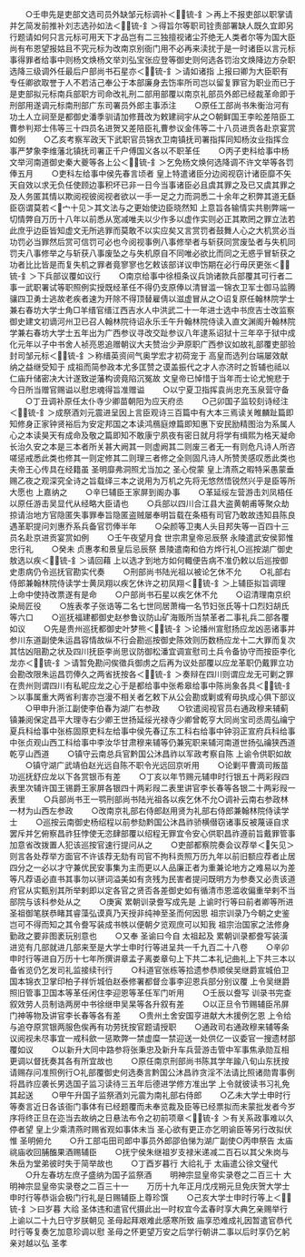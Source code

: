 <!-- { "loadSidebar": true } -->
　　○壬申先是吏部文选司员外缺邹元标调补＜锍-釒＞再上不报吏部以职掌请并乞简发前推补刘志选孙如法＜锍-釒＞得旨尔等职司铨责部署缺人既久宜即另行题请如何只言元标可用天下才品岂有二三独擅视诸尘芥绝无人类者尔等为国大臣尚有布恩望报姑且不究元标为改南京别衙门用不必再来渎扰于是一时诸臣以言元标事得罪者给事中则杨文焕杨文举刘弘宝张应登等御史则何选各罚治文焕降边方杂职选降三级调外任最后户部尚书石星亦＜锍-釒＞请如诸指  上报曰卿为大臣职有专任卿欲取誉于人不若洁己奉公于本部廉身去饬率所司岂以留复罪官为职业而已于是吏部拟元标南兵部职方司命改礼刑二部用部覆以南京礼部员外郎已经裁革命即于刑部用遂调元标南刑部广东司署员外郎主事添注
　　○原任工部尚书朱衡治河有功土人立祠至是都御史潘季驯请加修葺改为敕建祠宇从之○朝鲜国王李昖差陪臣工曹参判郑士伟等三十四员名进贺又差陪臣礼曹参议金伟等二十八员进贡各赴京宴赏如例
　　○乙亥考察军政天下武职官员锦衣卫南镇抚司署指挥同知杨汝业指挥佥事严梦象李维藩北镇抚司署正千户傅国义各以不职革任
　　○丙子吏科给事中杨文举河南道御史秦大夔等各上公＜锍-釒＞乞免杨文焕何选降调不许文举等各罚俸五月
　　○吏科左给事中侯先春言顷者  皇上特遣诸臣分边阅视窃计诸臣靡不矢天自效以求无负任使顾边事积坏已非一日今当事诸臣必且虞其罪之及已又虞其罪之及人务匿其情以欺阅视彼阅视者欲以一手一足之力而洞悉二十余年之积弊其道无繇臣窃谓莫若＜宀十见＞其文法与之更始使边臣晓然知  上意旨各输情实共剔弊端一切情弊自万历十八年以前悉从宽减唯夫以少作多以虚作实则必正其欺罔之罪立法若此庶乎边臣皆知虚文无所逃罪而莫敢不以实应矣又言赏罚者鼓舞人心之大机赏必当功罚必当罪然后赏可信罚可必也今阅视事例八事修举者与斩获同赏废坠者与失机同罚夫八事修举之与斩获八事废坠之与失机原自不同唯必欲比而同之无惑乎冒斩获之功者比比皆是而复失机之罪者竟寥寥也乞敕该部详议申饬期在必行毋厌更张＜锍-釒＞下兵部议覆如议行
　　○南京给事中徐桓条议兵饷诸款兵部覆其可行者二事一武职署试等职照例实授既经革任不得仍支原俸以清冒滥一锦衣卫军士御马监腾骧四卫勇士逃故老疾者速为开除不得顶替雇倩以滋虚冒从之○诏复原任翰林院学士兼右春坊大学士角□羊缙官缙江西吉水人中洪武二十一年进士选中书庶吉士改监察御史建文初谪河州卫已召人翰林院待诏永乐壬午升翰林院侍读入直文渊阁升翰林院学兼右春坊大学士五年出为广西参议寻改交趾参议八年逮系诏狱十三年卒于狱中成化元年以子中书舍人祯亮恩追赠朝议大夫赞治少尹原职广西参议如故礼部覆吏部验封司邹元标＜锍-釒＞称缙英资间气奥学宏才初荷宠于  高皇而选列台端屡效献纳之益继受知于  成祖而简参政本尤多匡赞之谟盖振代之才人亦济时之哲辅也祗以  仁庙升储密决大计遂致逆藩构谤竟陷沉冤故  文皇帝已悼惜于当年而士论尤惋悲于今日所当赠官赐谥以慰忠魂得旨准赠谥
　　○以宁夏卫指挥袁尚忠充玉泉营守备
　　○丁丑调补原任太仆寺少卿苗朝阳为应天府丞
　　○己卯国子监较刻诗经注＜锍-釒＞成祭酒刘元震进呈因上言臣观诗三百篇中有大本三焉读关睢麟趾篇即知修身正家钟贤裕后为安定邦国之本读鸿鴈庭燎篇即知惠下安民励精图治为系属人心之本读昊天有成命及敬之篇即知不敢康宁夙夜有密日就月将学有缉熙为格天凝命长治久安之本是三本者所关甚大阙其一则虚阙其二则废三者无一有则危凡诗人所咨嗟惩戒悉此类也修其一则定修其二则理三者修之全则固凡诗人所赞羙感叹悉此类也夫帝王心传具在经籍虽  圣明靡弗洞照尤当加之  圣心傥蒙  皇上清燕之暇特采愚蒙垂赐乙夜之观深究全诗之旨载绎三本之说用为万机之先将无悠然悟锐然兴乎是臣等所大愿也  上嘉纳之
　　○辛巳辅臣王家屏到阁办事
　　○革延绥左营游击刘凤梧任以原任游击吴显代从经略大臣请也
　　○兵部以四川合江县大盗黄朝甫等聚众劫掠请治地方官隐匿失事罪奉旨隐匿盗贼屡奉明旨载在条梧有司官乃敢故违知县陈良遇革职提问刘惠乔系兵备官罚俸半年
　　○朵颜等卫夷人头目邦失等一百四十三员名赴京进贡宴赏如例
　　○壬午夜望月食  世宗肃皇帝忌辰祭  永陵遣武安侯郭惟忠行礼
　　○癸未  贞惠孝和景皇后忌辰祭  景陵遣南和伯方烨行礼○巡按湖广御史敖选以疾＜锍-釒＞请回藉  上以选才到地方如何輙便告病不准仍敕以后巡按御史患病仍令巡抚官勘实代奏
　　○刑部尚书陆光祖以被论乞休不允
　　○礼部右侍郎兼翰林院侍读学士黄凤翔以疾乞休许之初凤翔＜锍-釒＞上辅臣拟旨调理  上命中使持改票遂有是命
　　○户部尚书石星以疾乞休不允
　　○诏清理南京织染局匠役
　　○旌表孝子张诰等二名七世同居萧梅一名节妇张氏等十口烈妇胡氏等六口
　　○巡抚福建都御史赵参鲁议防山矿海贩所当禁革者二事礼兵二部各覆如议
　　○先是贵州巡抚都御史叶梦熊＜锍-釒＞论播州宣慰扬应龙凶恶诸事并参川东道副使朱运昌容情故纵不行会勘巡按御史陈效则历数杨应龙十二大罪而复次其怙凶阻勘之状及四川抚臣李尚思议防御松潘宜调宣慰司土兵令备协守而按臣李化龙亦＜锍-釒＞请暂免勘问俟徵兵御虏之后再为议处部覆以应龙革职仍戴罪立功会勘改限朱运昌罚俸久之两省抚按各＜锍-釒＞奏辩在四川则谓应龙无可剿之罪在贵州则谓四川有私昵应龙之心于是都给事中张希皋给事中陈尚象各具＜锍-釒＞以事属重大两省利害亦岂漫不相关者乞敕下从公会勘或剿或宥毋执成心俱下部议
　　○甲申升浙江副使李伯春为湖广右参政
　　○钦遣阅视官员右通政穆来辅蓟镇兼阅保定昌平大理寺右少卿王世扬延绥光禄寺少卿曾乾亨大同尚宝司丞周弘禴宁夏兵科给事中张栋固原吏科左给事中侯先春辽东工科右给事中钟羽正宣府兵科给事中张贞观山西工科给事中李汝华甘肃穆来辅等仍兼宪职来辅河南道世扬弘禴狭西道乾亨山西道
　　○镇守云南总兵官黔国公沐昌祚以军政考察自陈  上谕令供职如故
　　○镇守湖广武靖伯赵光远自陈不职令光远回京听用
　　○论剿平曹滴司叛苗功巡抚舒应龙以下各赏银币有差
　　○丁亥以年节赐元辅申时行银五十两彩叚四表里次辅许国王锡爵王家屏各银四十两彩叚二表里讲官李长春等各银二十两彩叚一表里
　　○兵部尚书王一鹗刑部尚书陆光祖各以疾乞休不允○调补云南右参政林一材为山西左参政
　　○改南京礼部右侍郎赵用贤为礼部右侍郎兼翰林院侍读学士
　　○巡按云南御史杨绍程以前参劾黔国公沐昌祚骄横僣窃诸事反被蔑诬自求罢斥并乞俯察昌祚狂悖使无恣肆部覆以绍程无罪宜令安心供职昌祚遵前旨戴罪管事加意省改拨置人犯该巡按官速行提问从之
　　○吏部都察院奏会议荐举＜矢见＞则言各处荐举方面官不许该荐无劾有司官不拘科贡照万历九年以前旧额应荐者止居四分之一必以才守兼优民安事集为主而更以人品廉正者为重兼论地方之难易以为差等凡荐语必直书其事勿以骈词溢美如有贪残为民害者提问既明方为参奏又必责该道府官从实甄别其所举剌即以定各官之贤否各差御史如有循清市恩滥收偏重举剌不当部院与该科参处从之
　　○庚寅  累朝训录誊写成先是  上谕时行等曰前者卿等所进  圣祖御笔朕恭睹其睿藻弘谟真乃天授非纯神至圣而何因思  祖宗训录乃今朝之史鉴岂可不得而知之其令誊写装成书帙以便朝夕览观庶可以知我  祖宗治国家之法修身勤政之要非图袤玩别意也
　　○又奉  圣谕曰今自  太祖起及  累朝训录都誊写装潢进览有几部就进几部来至是大学士申时行等进呈共一千九百二十八卷
　　○辛卯申时行等进自万历十七年所撰讲章孟子离娄章句上下共二本礼记曲礼上下共三本以备省览仍乞发司礼监接续刊行
　　○科道官张栋等拾遗参恭顺侯吴继爵宣城伯卫国本锦衣卫掌印柏子祥忻城伯赵泰修署都督佥事李迎恩兵部分别议覆  上令吴继爵照旧管事卫国本等革任闲住李迎恩等革任军门听用
　　○壬辰以誊写  训录书完查叙效劳人员制诰两房中书徐继申吴杲等各升叙有差
　　○以正旦令节赐辅臣吊屏门神等物及讲官李长春等各有差
　　○贵州土舍安国亨进献大木援例乞恩  上令给与追夺原赏银两服色俟再有功劳抚按官题请授职
　　○通政司右通政穆来辅等条议阅视未尽事宜一戒科歛一惩欺弊一禁虚糜一禁迎送一处供亿一议委官一搜遗材部覆如议
　　○以新升大同中路参将张秉忠及新升车兵营游击管中军事焦承勋互相更调以督抚奏其各有所宜故也
　　○原任南京刑部尚书陈其学年踰八旬山东抚按请赐存问准照例行○礼部覆御史何选奏言黔国公沐昌祚贪淫不法请比照诸勋胄事例将昌祚应袭长男选国子监习读待三五年后德进学修方准出学  上令就彼读书习礼免其起送
　　○甲午升国子监祭酒刘元震为南礼部右侍郎
　　○乙未大学士申时行等奏言近日各该衙门事体有已经题覆而未奉览裁及臣等已经票拟而未蒙批发者今岁序将终正旦在迩当去故纳之日悬法布令之初前项章＜锍-釒＞有关系政事难以久停者望  皇上少乘清燕时赐省观如事体未当  圣心欲有更正亦乞明谕臣等另行改拟伏惟  圣明俯允
　　○升工部屯田司郎中事员外郎邵伯悌为湖广副使○丙申祭告  太庙  祧庙收回脯醢果酒赐辅臣
　　○抚宁侯朱继祖岁支禄米递减二百石以其父朱岗与朱岳为堂弟彼时失于简举故也
　　○丁酉岁暮行  大祫礼于  太庙遣公徐文璧代
　　○升左春坊左庶子盛纳为国子监祭酒
　　明神宗显皇帝实录卷之二百三十
大明神宗显皇帝实录卷之二百三十一
　　万历十九年正月戊戌朔元旦免庆贺大学士申时行等恭诣会极门行礼是日赐辅臣上尊珍馔
　　○己亥大学士申时行等上＜锍-釒＞曰岁暮  大祫  圣体违和遣官代摄此出一时权宜今孟春时享大典乞亲赐举行  上谕以二十九日守岁朕朝见  圣母起拜艰难此感寒所致  庙享恐难成礼因暂遣官恭代时行等复奏乞加意珍调以慰  圣母之怀更望万安之后学行朝讲二事以后时享仍乞躬亲对越以弘  圣孝
